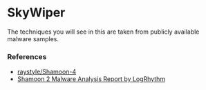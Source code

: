 # SkyWiper
The techniques you will see in this are taken from publicly available malware samples.

### References
- [raystyle/Shamoon-4](https://github.com/raystyle/Shamoon-4)
- [Shamoon 2 Malware Analysis Report by LogRhythm](https://logrhythm.com/shamoon-2-malware-analysis-report-ty/)

